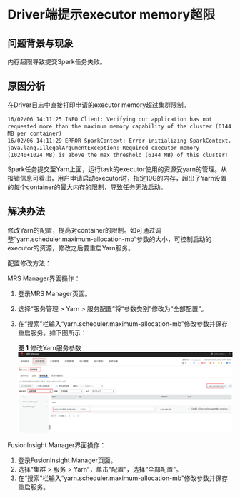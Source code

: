 # Driver端提示executor memory超限<a name="mrs_03_0109"></a>

## 问题背景与现象<a name="zh-cn_topic_0167275365_s0e15c6a5056e4e5a944630217779bd58"></a>

内存超限导致提交Spark任务失败。

## 原因分析<a name="zh-cn_topic_0167275365_sa22eaa966daa422e8c44b20264b07e78"></a>

在Driver日志中直接打印申请的executor memory超过集群限制。

```
16/02/06 14:11:25 INFO Client: Verifying our application has not requested more than the maximum memory capability of the cluster (6144 MB per container)
16/02/06 14:11:29 ERROR SparkContext: Error initializing SparkContext.
java.lang.IllegalArgumentException: Required executor memory (10240+1024 MB) is above the max threshold (6144 MB) of this cluster!
```

Spark任务提交至Yarn上面，运行task的executor使用的资源受yarn的管理。从报错信息可看出，用户申请启动executor时，指定10G的内存，超出了Yarn设置的每个container的最大内存的限制，导致任务无法启动。

## 解决办法<a name="zh-cn_topic_0167275365_s1b95eab534ef4eec98445b155d95d0f3"></a>

修改Yarn的配置，提高对container的限制。如可通过调整“yarn.scheduler.maximum-allocation-mb“参数的大小，可控制启动的executor的资源，修改之后要重启Yarn服务。

配置修改方法：

MRS Manager界面操作：

1.  登录MRS Manager页面。
2.  选择“服务管理 \> Yarn \> 服务配置”将“参数类别”修改为“全部配置”。
3.  在“搜索”栏输入“yarn.scheduler.maximum-allocation-mb”修改参数并保存重启服务。如下图所示：

    **图 1**  修改Yarn服务参数<a name="zh-cn_topic_0167275365_fig11380183075910"></a>  
    ![](figures/修改Yarn服务参数.png "修改Yarn服务参数")


FusionInsight Manager界面操作：

1.  登录FusionInsight Manager页面。
2.  选择“集群 \> 服务 \> Yarn”，单击“配置”，选择“全部配置”。
3.  在“搜索”栏输入“yarn.scheduler.maximum-allocation-mb”修改参数并保存重启服务。

